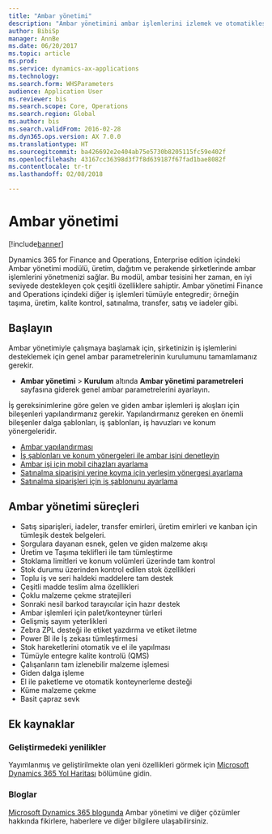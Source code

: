 ```yaml
---
title: "Ambar yönetimi"
description: "Ambar yönetimini ambar işlemlerini izlemek ve otomatikleştirmek için kullanın."
author: BibiSp
manager: AnnBe
ms.date: 06/20/2017
ms.topic: article
ms.prod: 
ms.service: dynamics-ax-applications
ms.technology: 
ms.search.form: WHSParameters
audience: Application User
ms.reviewer: bis
ms.search.scope: Core, Operations
ms.search.region: Global
ms.author: bis
ms.search.validFrom: 2016-02-28
ms.dyn365.ops.version: AX 7.0.0
ms.translationtype: HT
ms.sourcegitcommit: ba426692e2e404ab75e5730b8205115fc59e402f
ms.openlocfilehash: 43167cc36398d3f7f8d639187f67fad1bae8082f
ms.contentlocale: tr-tr
ms.lasthandoff: 02/08/2018

---
```

# <a name="warehouse-management"></a>Ambar yönetimi

[!include[banner](../includes/banner.md)]

Dynamics 365 for Finance and Operations, Enterprise edition içindeki Ambar yönetimi modülü, üretim, dağıtım ve perakende şirketlerinde ambar işlemlerini yönetmenizi sağlar. Bu modül, ambar tesisini her zaman, en iyi seviyede destekleyen çok çeşitli özelliklere sahiptir. Ambar yönetimi Finance and Operations içindeki diğer iş işlemleri tümüyle entegredir; örneğin taşıma, üretim, kalite kontrol, satınalma, transfer, satış ve iadeler gibi.

## <a name="get-started"></a>Başlayın
Ambar yönetimiyle çalışmaya başlamak için, şirketinizin iş işlemlerini desteklemek için genel ambar parametrelerinin kurulumunu tamamlamanız gerekir.

- **Ambar yönetimi** > **Kurulum** altında **Ambar yönetimi parametreleri** sayfasına giderek genel ambar parametrelerini ayarlayın.

İş gereksinimlerine göre gelen ve giden ambar işlemleri iş akışları için bileşenleri yapılandırmanız gerekir. Yapılandırmanız gereken en önemli bileşenler dalga şablonları, iş şablonları, iş havuzları ve konum yönergeleridir.

- [Ambar yapılandırması](warehouse-configuration.md)
- [İş şablonları ve konum yönergeleri ile ambar işini denetleyin](control-warehouse-location-directives.md)
- [Ambar işi için mobil cihazları ayarlama](configure-mobile-devices-warehouse.md)
- [Satınalma siparişini yerine koyma için yerleşim yönergesi ayarlama](../transportation/tasks/set-up-location-directive-purchase-order-put-away.md)
- [Satınalma siparişleri için iş şablonunu ayarlama](./tasks/set-up-work-template-purchase-orders.md)

## <a name="warehouse-management-processes"></a>Ambar yönetimi süreçleri
- Satış siparişleri, iadeler, transfer emirleri, üretim emirleri ve kanban için tümleşik destek belgeleri.  
- Sorgulara dayanan esnek, gelen ve giden malzeme akışı
- Üretim ve Taşıma teklifleri ile tam tümleştirme
- Stoklama limitleri ve konum volümleri üzerinde tam kontrol
- Stok durumu üzerinden kontrol edilen stok özellikleri
- Toplu iş ve seri haldeki maddelere tam destek
- Çeşitli madde teslim alma özellikleri
- Çoklu malzeme çekme stratejileri
- Sonraki nesil barkod tarayıcılar için hazır destek
- Ambar işlemleri için palet/konteyner türleri
- Gelişmiş sayım yeterlikleri
- Zebra ZPL desteği ile etiket yazdırma ve etiket iletme
- Power BI ile İş zekası tümleştirmesi
- Stok hareketlerini otomatik ve el ile yapılması
- Tümüyle entegre kalite kontrolü (QMS)
- Çalışanların tam izlenebilir malzeme işlemesi
- Giden dalga işleme
- El ile paketleme ve otomatik konteynerleme desteği
- Küme malzeme çekme
- Basit çapraz sevk

## <a name="additional-resources"></a>Ek kaynaklar
### <a name="whats-new-and-in-development"></a>Geliştirmedeki yenilikler
Yayımlanmış ve geliştirilmekte olan yeni özellikleri görmek için [Microsoft Dynamics 365 Yol Haritası](https://roadmap.dynamics.com/) bölümüne gidin.

### <a name="blogs"></a>Bloglar
[Microsoft Dynamics 365 blogunda](https://community.dynamics.com/b/msftdynamicsblog) Ambar yönetimi ve diğer çözümler hakkında fikirlere, haberlere ve diğer bilgilere ulaşabilirsiniz.


 



